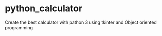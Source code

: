 # python_calculator
Create the best calculator with pathon 3 using tkinter and Object oriented programming
